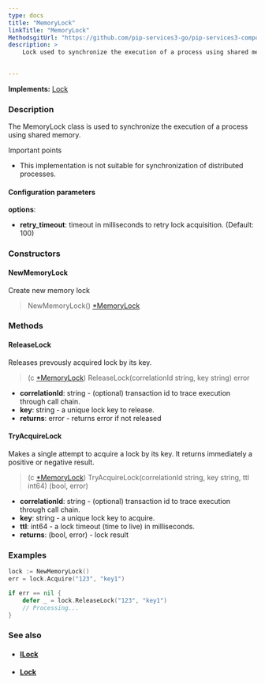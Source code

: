 ```yaml
---
type: docs
title: "MemoryLock"
linkTitle: "MemoryLock"
MethodsgitUrl: "https://github.com/pip-services3-go/pip-services3-components-go"
description: >
    Lock used to synchronize the execution of a process using shared memory.

    
---
```


**Implements:** [Lock](../lock)

### Description

The MemoryLock class is used to synchronize the execution of a process using shared memory.

Important points

- This implementation is not suitable for synchronization of distributed processes.

#### Configuration parameters
**options**:
- **retry_timeout**: timeout in milliseconds to retry lock acquisition. (Default: 100)

### Constructors

#### NewMemoryLock
Create new memory lock
 
> NewMemoryLock() [*MemoryLock]()


### Methods

#### ReleaseLock
Releases prevously acquired lock by its key.

> (c [*MemoryLock]()) ReleaseLock(correlationId string, key string) error

- **correlationId**: string - (optional) transaction id to trace execution through call chain.
- **key**: string - a unique lock key to release.
- **returns**: error - returns error if not released


#### TryAcquireLock
Makes a single attempt to acquire a lock by its key.
It returns immediately a positive or negative result.

> (c [*MemoryLock]()) TryAcquireLock(correlationId string, key string, ttl int64) (bool, error)

- **correlationId**: string - (optional) transaction id to trace execution through call chain.
- **key**: string - a unique lock key to acquire.
- **ttl**: int64 - a lock timeout (time to live) in milliseconds.
- **returns**: (bool, error) - lock result

### Examples

```go
lock := NewMemoryLock()
err = lock.Acquire("123", "key1")

if err == nil {
    defer _ = lock.ReleaseLock("123", "key1")
    // Processing...
}

```

### See also
- #### [ILock](../ilock)
- #### [Lock](../lock)
